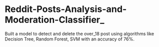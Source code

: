# Reddit-Posts-Analysis-and-Moderation-Classifier_
Built a model to detect and delete the over_18 post using algorithms like  Decision Tree, Random Forest, SVM  with  an accuracy of 76%.
